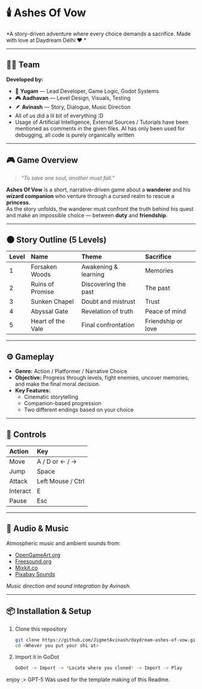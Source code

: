 # 🕯️ Ashes Of Vow
*A story-driven adventure where every choice demands a sacrifice. Made with love at Daydream Delhi :heart: *


---

## 🧑‍💻 Team
**Developed by:**  
- 🧠 **Yugam** — Lead Developer, Game Logic, Godot Systems  
- 🎮 **Aadhavan** — Level Design, Visuals, Testing  
- 🪶 **Avinash** — Story, Dialogue, Music Direction 
 - All of us did a lil bit of everything :D
 - Usage of Artificial Intelligence, External Sources / Tutorials have been mentioned as comments in the given files. AI has only been used for debugging, all code is purely organically written

---

## 🎮 Game Overview
> _“To save one soul, another must fall.”_

**Ashes Of Vow** is a short, narrative-driven game about a **wanderer** and his **wizard companion** who venture through a cursed realm to rescue a **princess**.  
As the story unfolds, the wanderer must confront the truth behind his quest and make an impossible choice — between **duty** and **friendship**.

---

## 🌑 Story Outline (5 Levels)

| Level | Name | Theme | Sacrifice |
|:--|:--|:--|:--|
| 1 | Forsaken Woods | Awakening & learning | Memories |
| 2 | Ruins of Promise | Discovering the past | The past |
| 3 | Sunken Chapel | Doubt and mistrust | Trust |
| 4 | Abyssal Gate | Revelation of truth | Peace of mind |
| 5 | Heart of the Vale | Final confrontation | Friendship or love |

---

## ⚙️ Gameplay
- **Genre:** Action / Platformer / Narrative Choice  
- **Objective:** Progress through levels, fight enemies, uncover memories, and make the final moral decision.  
- **Key Features:**
  - Cinematic storytelling  
  - Companion-based progression  
  - Two different endings based on your choice  

---

## 🧩 Controls
| Action | Key |
|:--|:--|
| Move | A / D or ← / → |
| Jump | Space |
| Attack | Left Mouse / Ctrl |
| Interact | E |
| Pause | Esc |

---

## 🎵 Audio & Music
Atmospheric music and ambient sounds from:  
- [OpenGameArt.org](https://opengameart.org)  
- [Freesound.org](https://freesound.org)  
- [Mixkit.co](https://mixkit.co)  
- [Pixabay Sounds](https://pixabay.com/sound-effects/)

_Music direction and sound integration by Avinash._  

---

## 📦 Installation & Setup
1. Clone this repository  
   ```bash
   git clone https://github.com/JigmetAvinash/daydream-ashes-of-vow.git
   cd <Whever you put your shi at>
2. Import it in GoDot
   ```bash
   GoDot -> Import -> *Locate where you cloned* -> Import -> Play
enjoy :>
GPT-5 Was used for the template making of this Readme.


